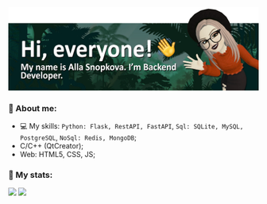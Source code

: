 ![My banner](./img/my_banner.png)

### 👩 About me:
- 💻 My skills: `Python: Flask, RestAPI, FastAPI`, `Sql: SQLite, MySQL, PostgreSQL`, `NoSql: Redis, MongoDB`;
- C/C++ (QtCreator);
- Web: HTML5, CSS, JS;

### 📝 My stats:
![](https://github-profile-summary-cards.vercel.app/api/cards/repos-per-language?username=BeautifulDirt&theme=solarized_dark) ![](https://github-profile-summary-cards.vercel.app/api/cards/stats?username=BeautifulDirt&theme=solarized_dark)
